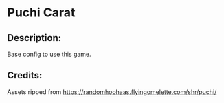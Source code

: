 # Puchi Carat

## Description: 

Base config to use this game.

## Credits: 

Assets ripped from https://randomhoohaas.flyingomelette.com/shr/puchi/

